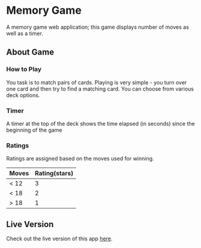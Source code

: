 # Memory Game
A memory game web application; this game displays number of moves as well as a timer.

## About Game
### How to Play
You task is to match pairs of cards. Playing is very simple - you turn over one card and then try to find a matching card. You can choose from various deck options.

### Timer 
A timer at the top of the deck shows the time elapsed (in seconds) since the beginning of the game

### Ratings
Ratings are assigned based on the moves used for winning.

|Moves | Rating(stars) |
-------| --------------
|< 12  | 3             |
|< 18  | 2             |
|> 18  | 1             |

## Live Version
Check out the live version of this app [here](https://ssaleem.github.io/Memory-Game/).
